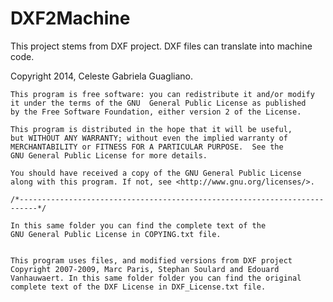 # DXF2Machine
This project stems from DXF project. DXF files can translate into machine code.

   Copyright 2014, Celeste Gabriela Guagliano. 

    This program is free software: you can redistribute it and/or modify
    it under the terms of the GNU  General Public License as published 
    by the Free Software Foundation, either version 2 of the License. 

    This program is distributed in the hope that it will be useful,
    but WITHOUT ANY WARRANTY; without even the implied warranty of
    MERCHANTABILITY or FITNESS FOR A PARTICULAR PURPOSE.  See the
    GNU General Public License for more details.

    You should have received a copy of the GNU General Public License
    along with this program. If not, see <http://www.gnu.org/licenses/>.
    
    /*--------------------------------------------------------------------------*/

    In this same folder you can find the complete text of the 
    GNU General Public License in COPYING.txt file.


    This program uses files, and modified versions from DXF project 
    Copyright 2007-2009, Marc Paris, Stephan Soulard and Edouard 
    Vanhauwaert. In this same folder folder you can find the original
    complete text of the DXF License in DXF_License.txt file.
